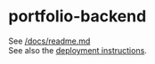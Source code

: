 # portfolio-backend
See [/docs/readme.md](/docs/readme.md)  
See also the [deployment instructions](/docs/deployment.md).
